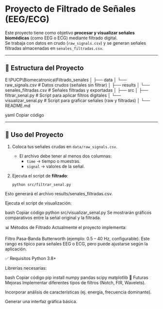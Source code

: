 # Proyecto de Filtrado de Señales (EEG/ECG)

Este proyecto tiene como objetivo **procesar y visualizar señales biomédicas** (como EEG o ECG) mediante filtrado digital.  
Se trabaja con datos en crudo (`raw_signals.csv`) y se generan señales filtradas almacenadas en `senales_filtradas.csv`.

---

## 📂 Estructura del Proyecto

E:\PUCP\Biomecatronica\Filtrado_senales
│
├── data
│ └── raw_signals.csv # Datos crudos (señales sin filtrar)
│
├── results
│ └── senales_filtradas.csv # Señales filtradas y exportadas
│
├── src
│ ├── filtrar_senal.py # Script para aplicar filtros digitales
│ └── visualizar_senal.py # Script para graficar señales (raw y filtradas)
│
└── README.md

yaml
Copiar código

---

## 🚀 Uso del Proyecto

1. Coloca tus señales crudas en `data/raw_signals.csv`.
   - El archivo debe tener al menos dos columnas:  
     - `time` → tiempo o muestras.  
     - `signal` → valores de la señal.  

2. Ejecuta el script de **filtrado**:
   ```bash
   python src/filtrar_senal.py
Esto generará el archivo results/senales_filtradas.csv.

Ejecuta el script de visualización:

bash
Copiar código
python src/visualizar_senal.py
Se mostrarán gráficos comparativos entre la señal original y la filtrada.

📊 Métodos de Filtrado
Actualmente el proyecto implementa:

Filtro Pasa-Banda Butterworth (ejemplo: 0.5 – 40 Hz, configurable).
Este rango es típico para señales EEG o ECG, pero puede ajustarse según la aplicación.

✅ Requisitos
Python 3.8+

Librerías necesarias:

bash
Copiar código
pip install numpy pandas scipy matplotlib
📌 Futuras Mejoras
Implementar diferentes tipos de filtros (Notch, FIR, Wavelets).

Incorporar análisis de características (ej. energía, frecuencia dominante).

Generar una interfaz gráfica básica.
